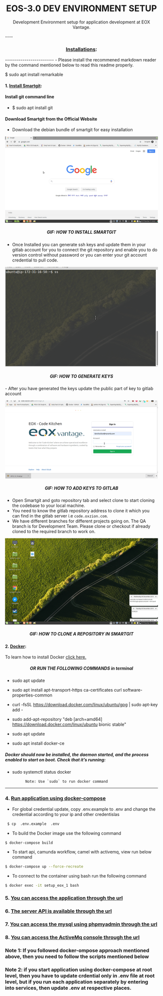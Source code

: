 <div align="center">
  <h1>EOS-3.0 DEV ENVIRONMENT SETUP</h1>
  <p>
    Development Environment setup for application development at EOX Vantage.
  </p>
</div>
----

<div align="center">
<h3><u>Installations</u>:</h3>
</div>
-------------------------
- Please install the recommened markdown reader by the command mentioned below to read this readme properly.

$ sudo apt install remarkable

<h4> 1. <u>Install Smartgit</u>: </h4>

<h4>Install git command line</h4>

- $ sudo apt install git

<h4>Download Smartgit from the Official Website</h4>

- Download the debian bundle of smartgit for easy installation

![smartgit-installation](deployment/static/gif/installsmartgit.gif)
<h5 align="center">GIF: HOW TO INSTALL SMARTGIT</center></h5>
    
- Once Installed you can generate ssh keys and update them in your gitlab account for you to connect the git repository and enable you to do version control without password or you can enter your git account credential to pull code.

![key generation](deployment/static/gif/ssh-keygen.gif)
<h5 align="center">GIF: HOW TO GENERATE KEYS</h5>
- After you have generated the keys update the public part of key to gitlab account 

![](deployment/static/gif/addingpubkeygitlab.gif)
<h5 align="center">GIF: HOW TO ADD KEYS TO GITLAB</center></h5>

- Open Smartgit and goto repository tab and select clone to start cloning the codebase to your local machine.
- You need to know the gitlab repository address to clone it which you can find in the gitlab server i.e `code.oxzion.com`.
- We have different branches for different projects going on. The QA branch is for Development Team. Please clone or checkout if already cloned to the required branch to work on.

![clone](deployment/static/gif/smartgitclone.gif)
<h5 align="center">GIF: HOW TO CLONE A REPOSITORY IN SMARTGIT</center></h5>

<h4> 2. <u>Docker</u>: </h4>

To learn how to install Docker [click here.](https://www.digitalocean.com/community/tutorials/how-to-install-and-use-docker-on-ubuntu-18-04)

<h5><center> OR RUN THE FOLLOWING COMMANDS in terminal</center></h5>

- sudo apt update
- sudo apt install apt-transport-https ca-certificates curl software-properties-common

- curl -fsSL https://download.docker.com/linux/ubuntu/gpg | sudo apt-key add -

- sudo add-apt-repository "deb [arch=amd64] https://download.docker.com/linux/ubuntu bionic stable"

- sudo apt update
- sudo apt install docker-ce

<h5>Docker should now be installed, the daemon started, and the process enabled to start on boot. Check that it’s running:</h5>

- sudo systemctl status docker

			Note: Use `sudo` to run docker command
		
-----------

### 4. <u>Run application using [docker-compose](https://docs.docker.com/compose/)</u>

- For global credential update, copy .env.example to .env and change the credential according to your ip and other credentislas  
```bash
 $ cp  .env.example  .env
``` 
- To build the Docker image use the following command 
```bash
$ docker-compose build
```

- To start api, camunda workflow, camel with activemq, view run below command 

```bash
$ docker-compose up --force-recreate
```
- To connect to the container using bash run the following command
```bash
$ docker exec -it setup_eox_1 bash
```

### 5. <u>You can access the application through the [url](http://localhost:8081)</u>
### 6. <u>The server API is available through the [url](http://localhost:8080)</u>
### 7. <u>You can access the mysql using phpmyadmin through the [url](http://localhost:8080/phpmyadmin)</u>
### 8. <u>You can access the ActiveMq console through the [url](http://localhost:8161/)</u>

### Note 1: If you followed docker-ompose approach mentioned above, then you need to follow the scripts mentioned below
### Note 2: if you start application using docker-compose at root level, then you have to update crdential only in .env file at root level, but if you run each application separately by entering into services, then update .env at respective places.